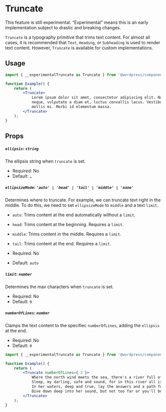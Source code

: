 # Truncate

<div class="callout callout-alert">
This feature is still experimental. “Experimental” means this is an early implementation subject to drastic and breaking changes.
</div>

`Truncate` is a typography primitive that trims text content. For almost all cases, it is recommended that `Text`, `Heading`, or `Subheading` is used to render text content. However, `Truncate` is available for custom implementations.

## Usage

```jsx
import { __experimentalTruncate as Truncate } from '@wordpress/components';

function Example() {
	return (
		<Truncate>
			Lorem ipsum dolor sit amet, consectetur adipiscing elit. Nunc ex
			neque, vulputate a diam et, luctus convallis lacus. Vestibulum ac
			mollis mi. Morbi id elementum massa.
		</Truncate>
	);
}
```

## Props

##### `ellipsis`: `string`

The ellipsis string when `truncate` is set.

-   Required: No
-   Default: `…`

##### `ellipsizeMode`: `'auto' | 'head' | 'tail' | 'middle' | 'none'`

Determines where to truncate. For example, we can truncate text right in the middle. To do this, we need to set `ellipsizeMode` to `middle` and a text `limit`.

-   `auto`: Trims content at the end automatically without a `limit`.
-   `head`: Trims content at the beginning. Requires a `limit`.
-   `middle`: Trims content in the middle. Requires a `limit`.
-   `tail`: Trims content at the end. Requires a `limit`.

-   Required: No
-   Default: `auto`

##### `limit`: `number`

Determines the max characters when `truncate` is set.

-   Required: No
-   Default: `0`

##### `numberOfLines`: `number`

Clamps the text content to the specifiec `numberOfLines`, adding the `ellipsis` at the end.

-   Required: No
-   Default: `0`

```jsx
import { __experimentalTruncate as Truncate } from '@wordpress/components';

function Example() {
	return (
		<Truncate numberOfLines={ 2 }>
			Where the north wind meets the sea, there's a river full of memory.
			Sleep, my darling, safe and sound, for in this river all is found.
			In her waters, deep and true, lay the answers and a path for you.
			Dive down deep into her sound, but not too far or you'll be drowned
		</Truncate>
	);
}
```
